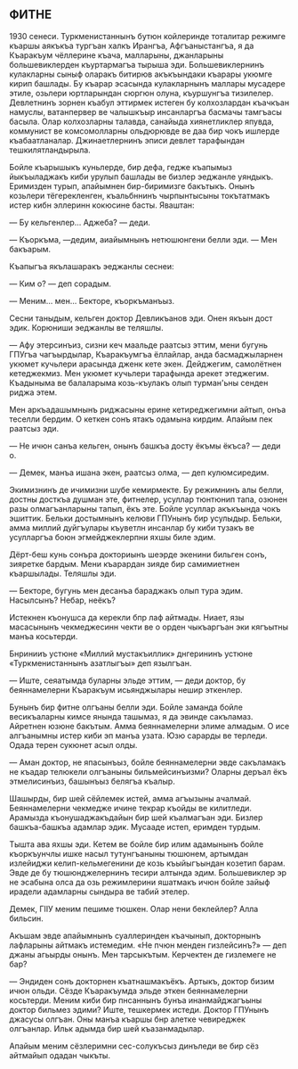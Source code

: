 ## ФИТНЕ

1930 сенеси.
Туркменистаннынъ бутюн койлеринде тоталитар режимге къаршы аякъкъа тургъан халкъ Ирангъа, Афгъаныстангъа, я да Къаракъум чёллерине къача, малларыны, джанларыны большевиклерден къуртармагъа тырыша эди.
Большевиклернинъ кулакларны сыныф оларакъ битирюв акъкъындаки къарары укюмге кирип башлады.
Бу къарар эсасында кулакларнынъ маллары мусадере этиле, озьлери юртларындан сюргюн олуна, къуршунгъа тизилелер.
Девлетнинъ зорнен къабул эттирмек истеген бу колхозлардан къачкъан намуслы, ватанпервер ве чалышкъыр инсанларгъа басмачы тамгъасы басыла.
Олар колхозларны талавда, санайыда хиянетликлер япувда, коммунист ве комсомолларны ольдюрювде ве даа бир чокъ ишлерде къабаатланалар.
Джинаетлернинъ эписи девлет тарафындан тешкилятландырыла.

Бойле къарышыкъ куньлерде, бир дефа, гедже къапымыз йыкъыладжакъ киби урулып башлады ве бизлер эеджанле уяндыкъ.
Еримизден турып, апайымнен бир-биримизге бакътыкъ.
Онынъ козьлери тёгерекленген, къальбннинъ чырпынтысыны токътатмакъ истер кибн эллеринн кокюсине басты.
Яваштан:

— Бу кельгенлер...
Аджеба? — деди.

— Къоркъма, —дедим, аиайымнынъ нетюшюнгени белли эди. — Мен бакъарым.

Къапыгъа якълашаракъ эеджанлы сеснеи:

— Ким о? — деп сорадым.

— Меним...
мен...
Бекторе, къоркъманъыз.

Сесни таныдым, кельген доктор Девликъанов эди.
Онен якъын дост эдик.
Корюниши эеджанлы ве теляшлы.

— Афу этерсинъиз, сизни кеч маальде раатсыз эттим, мени бугунь ГПУгъа чагъырдылар, Къаракъумгъа ёллайлар, анда басмаджыларнен укюмет кучьлери арасында дженк кете экен.
Дейджегим, самолётнен кетеджекмиз.
Мен укюмет кучьлери тарафында арекет этеджегим.
Къадыныма ве балаларыма козь-къулакъ олып турман'ьны сенден риджа этем.

Мен аркъадашымнынъ риджасыны ерине кетиреджегимни айтып, онъа теселли бердим.
О кеткен сонъ ятакъ одамына кирдим.
Апайым пек раатсыз эди.

— Не ичюн санъа кельген, онынъ башкъа досту ёкъмы ёкъса? — деди о.

— Демек, манъа ишана экен, раатсыз олма, — деп кулюмсиредим.

Экимизнинъ де ичимизни шубе кемирмекте.
Бу режимнинъ алы белли, достны досткъа душман эте, фитнелер, усуллар тюнтюнип тапа, озюнен разы олмагъанларыны тапып, ёкъ эте.
Бойле усуллар акъкъында чокъ эшиттик.
Бельки достымнынъ келюви ГПУнынъ бир усулыдыр.
Бельки, амма миллий дуйгъулары къуветлн инсанлар бу киби тузакъ ве усулларгъа боюн эгмейджеклерпни яхшы биле эдим.

Дёрт-беш кунь сонъра докториынъ шеэрде экенини бильген сонъ, зияретке бардым.
Мени къарардан зияде бир самимиетнен къаршылады.
Теляшлы эди.

— Бекторе, бугунь мен десанъа бараджакъ олып тура эдим.
Насылсынъ?
Небар, неёкъ?

Истекнен къонушса да керекли бпр лаф айтмады.
Ниает, язы масасынынъ чекмеджесинн чекти ве о орден чыкъаргъан эки кягъытны манъа косьтерди.

Бнринииъ устюне «Миллий мустакъиллик» днгерининъ устюне «Туркменистаннынъ азатлыгъы» деп язылгъан.

— Иште, сеяатымда буларны эльде эттим, — деди доктор, бу беяннамелерни Къаракъум исьянджылары нешир эткенлер.

Бунынъ бир фитне олгъаны белли эди.
Бойле заманда бойле весикъаларны кимсе янында ташымаз, я да эвинде сакъламаз.
Айретнен юзюне бакътым.
Амма беяннамелерни элиме алмадым.
О исе алгъанымны истер киби эп манъа узата.
Юзю сарарды ве терледи.
Одада терен сукюнет асыл олды.

— Аман доктор, не япасынъыз, бойле беяннамелерни эвде сакъламакъ не къадар телюкели олгъаныны бильмейсинъизми?
Оларны деръал ёкъ этмелисинъиз, башынъыз белягъа къалыр.

Шашырды, бир шей сёйлемек истей, амма агъызыны ачалмай.
Беяннамелерни чекмедже ичине текрар къойды ве килитледи.
Арамызда къонушаджакъдайын бир шей къалмагъан эди.
Бизлер башкъа-башкъа адамлар эдик.
Мусааде истеп, еримден турдым.

Тышта ава яхшы эди.
Кетем ве бойле бир илим адамынынъ бойле къоркъунчлы ишке насыл тутунгъаныны тюшюнем, артымдан излейиджи келип-кельмегенини де козь къыйыгъындан козетип барам.
Эвде де бу тюшюнджелернинъ тесири алтында эдим.
Большевиклер эр не эсабына олса да озь режимлерини яшатмакъ ичюн бойле зайыф ирадели адамларны сындыра ве табий этелер.

Демек, ГІІУ меним пешиме тюшкен.
Олар нени беклейлер?
Алла бильсин.

Акъшам эвде апайымнынъ суаллеринден къачынып, докторнынъ лафларыны айтмакъ истемедим.
«Не пчюн менден гизлейсинъ?» — деп джаны агьырды онынъ.
Мен тарсыкътым.
Керчектен де гизлемеге не бар?

— Эндиден сонъ докторнен къатнашмакъёкъ.
Артыкъ, доктор бизим ичюн ольди.
Сёзде Къаракъумда эльде эткен беяннамелерни косьтерди.
Меним киби бир пнсаннынъ бунъа инанмайджагъыны доктор бильмез эдими?
Иште, тешкермек истеди.
Доктор ГПУнынъ джасусы олгъан.
Оны манъа къаршы бнр алетке чевиреджек олгъанлар.
Ильк адымда бир шей къазанмадылар.

Апайым меним сёзлеримни сес-солукъсыз динъледи ве бир сёз айтмайып одадан чыкъты.

